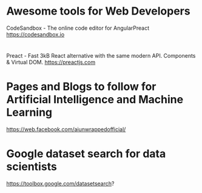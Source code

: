 # Awesome tools for Web Developers


CodeSandbox - The online code editor for AngularPreact
https://codesandbox.io

#

Preact - Fast 3kB React alternative with the same modern API. Components & Virtual DOM.
https://preactjs.com


# Pages and Blogs to follow for Artificial Intelligence and Machine Learning

https://web.facebook.com/aiunwrappedofficial/

# Google dataset search for data scientists
https://toolbox.google.com/datasetsearch?
